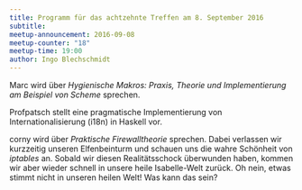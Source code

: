 ```yaml
---
title: Programm für das achtzehnte Treffen am 8. September 2016
subtitle: 
meetup-announcement: 2016-09-08
meetup-counter: "18"
meetup-time: 19:00
author: Ingo Blechschmidt
---
```


Marc wird über *Hygienische Makros: Praxis, Theorie und
Implementierung am Beispiel von Scheme* sprechen.

Profpatsch stellt eine pragmatische Implementierung von Internationalisierung (i18n) in Haskell vor.

corny wird über *Praktische Firewalltheorie* sprechen. Dabei verlassen wir kurzzeitig unseren Elfenbeinturm und schauen uns die wahre Schönheit von *iptables* an. Sobald wir diesen Realitätsschock überwunden haben, kommen wir aber wieder schnell in unsere heile Isabelle-Welt zurück. Oh nein, etwas stimmt nicht in unseren heilen Welt! Was kann das sein?
